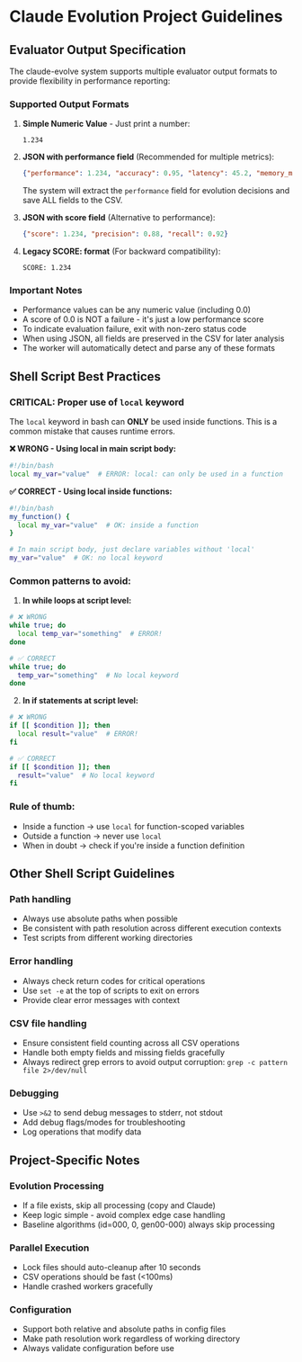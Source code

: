 # Claude Evolution Project Guidelines

## Evaluator Output Specification

The claude-evolve system supports multiple evaluator output formats to provide flexibility in performance reporting:

### Supported Output Formats

1. **Simple Numeric Value** - Just print a number:
   ```
   1.234
   ```

2. **JSON with performance field** (Recommended for multiple metrics):
   ```json
   {"performance": 1.234, "accuracy": 0.95, "latency": 45.2, "memory_mb": 128}
   ```
   
   The system will extract the `performance` field for evolution decisions and save ALL fields to the CSV.

3. **JSON with score field** (Alternative to performance):
   ```json
   {"score": 1.234, "precision": 0.88, "recall": 0.92}
   ```

4. **Legacy SCORE: format** (For backward compatibility):
   ```
   SCORE: 1.234
   ```

### Important Notes
- Performance values can be any numeric value (including 0.0)
- A score of 0.0 is NOT a failure - it's just a low performance score
- To indicate evaluation failure, exit with non-zero status code
- When using JSON, all fields are preserved in the CSV for later analysis
- The worker will automatically detect and parse any of these formats

## Shell Script Best Practices

### CRITICAL: Proper use of `local` keyword

The `local` keyword in bash can **ONLY** be used inside functions. This is a common mistake that causes runtime errors.

**❌ WRONG - Using local in main script body:**
```bash
#!/bin/bash
local my_var="value"  # ERROR: local: can only be used in a function
```

**✅ CORRECT - Using local inside functions:**
```bash
#!/bin/bash
my_function() {
  local my_var="value"  # OK: inside a function
}

# In main script body, just declare variables without 'local'
my_var="value"  # OK: no local keyword
```

### Common patterns to avoid:

1. **In while loops at script level:**
```bash
# ❌ WRONG
while true; do
  local temp_var="something"  # ERROR!
done

# ✅ CORRECT
while true; do
  temp_var="something"  # No local keyword
done
```

2. **In if statements at script level:**
```bash
# ❌ WRONG
if [[ $condition ]]; then
  local result="value"  # ERROR!
fi

# ✅ CORRECT
if [[ $condition ]]; then
  result="value"  # No local keyword
fi
```

### Rule of thumb:
- Inside a function → use `local` for function-scoped variables
- Outside a function → never use `local`
- When in doubt → check if you're inside a function definition

## Other Shell Script Guidelines

### Path handling
- Always use absolute paths when possible
- Be consistent with path resolution across different execution contexts
- Test scripts from different working directories

### Error handling
- Always check return codes for critical operations
- Use `set -e` at the top of scripts to exit on errors
- Provide clear error messages with context

### CSV file handling
- Ensure consistent field counting across all CSV operations
- Handle both empty fields and missing fields gracefully
- Always redirect grep errors to avoid output corruption: `grep -c pattern file 2>/dev/null`

### Debugging
- Use `>&2` to send debug messages to stderr, not stdout
- Add debug flags/modes for troubleshooting
- Log operations that modify data

## Project-Specific Notes

### Evolution Processing
- If a file exists, skip all processing (copy and Claude)
- Keep logic simple - avoid complex edge case handling
- Baseline algorithms (id=000, 0, gen00-000) always skip processing

### Parallel Execution
- Lock files should auto-cleanup after 10 seconds
- CSV operations should be fast (<100ms)
- Handle crashed workers gracefully

### Configuration
- Support both relative and absolute paths in config files
- Make path resolution work regardless of working directory
- Always validate configuration before use